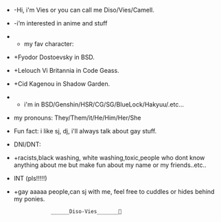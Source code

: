 - -Hi, i'm Vies or you can call me Diso/Vies/Camell.
- -i’m interested in anime and stuff
- - my fav character:
- +Fyodor Dostoevsky in BSD.
- +Lelouch Vi Britannia in Code Geass.
- +Cid Kagenou in Shadow Garden.
- + i'm in BSD/Genshin/HSR/CG/SG/BlueLock/Hakyuu/.etc...
- my pronouns: They/Them/it/He/Him/Her/She
- Fun fact: i like sj, dj, i'll always talk about gay stuff.
- DNI/DNT:
- +racists,black washing, white washing,toxic,people who dont know anything about me but make fun about my name or my friends..etc..
- INT (pls!!!!!)
- +gay aaaaa people,can sj with me, feel free to cuddles or hides behind my ponies.

                  ______Diso-Vies_______🥡
